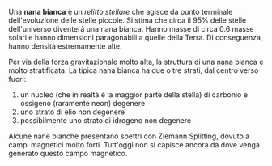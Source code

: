 Una **nana bianca** è un *relitto stellare* che agisce da punto terminale dell'evoluzione delle stelle piccole. Si stima che circa il 95% delle stelle dell'universo diventerà una nana bianca. Hanno masse di circa 0.6 masse solari e hanno dimensioni paragonabili a quelle della Terra. Di conseguenza, hanno densità estremamente alte.

Per via della forza gravitazionale molto alta, la struttura di una nana bianca è molto stratificata. La tipica nana bianca ha due o tre strati, dal centro verso fuori:
1. un nucleo (che in realtà è la maggior parte della stella) di carbonio e ossigeno (raramente neon) degenere
2. uno strato di elio non degenere
3. possibilmente uno strato di idrogeno non degenere

Alcune nane bianche presentano spettri con Ziemann Splitting, dovuto a campi magnetici molto forti. Tutt'oggi non si capisce ancora da dove venga generato questo campo magnetico.